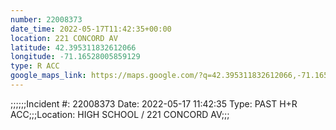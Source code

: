 ```yaml
---
number: 22008373
date_time: 2022-05-17T11:42:35+00:00
location: 221 CONCORD AV
latitude: 42.395311832612066
longitude: -71.16528005859129
type: R ACC
google_maps_link: https://maps.google.com/?q=42.395311832612066,-71.16528005859129
---
```


;;;;;;Incident #: 22008373  Date: 2022-05-17 11:42:35   Type: PAST H+R ACC;;;Location: HIGH SCHOOL / 221 CONCORD AV;;;
